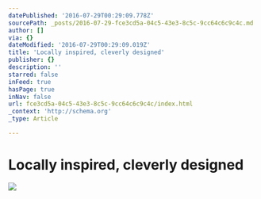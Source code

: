 ```yaml
---
datePublished: '2016-07-29T00:29:09.778Z'
sourcePath: _posts/2016-07-29-fce3cd5a-04c5-43e3-8c5c-9cc64c6c9c4c.md
author: []
via: {}
dateModified: '2016-07-29T00:29:09.019Z'
title: 'Locally inspired, cleverly designed'
publisher: {}
description: ''
starred: false
inFeed: true
hasPage: true
inNav: false
url: fce3cd5a-04c5-43e3-8c5c-9cc64c6c9c4c/index.html
_context: 'http://schema.org'
_type: Article

---
```

# Locally inspired, cleverly designed
![](https://the-grid-user-content.s3-us-west-2.amazonaws.com/31e9681b-8780-484d-9d2d-48728c4bfe40.png)